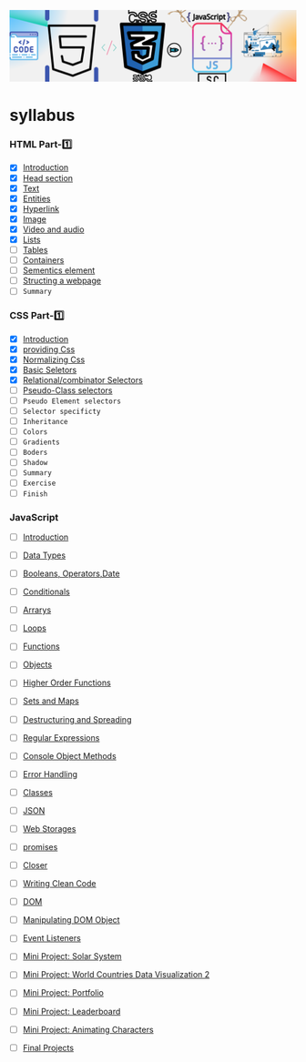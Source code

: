 ![Frontend Banner (500 × 400 px) (500 × 1000 px)](https://github.com/Kumarsanjeet1/frontend_Dev/blob/main/frontend_Banner.png)



#  syllabus

### HTML Part-1️⃣
-  [x]   [Introduction](https://github.com/Kumarsanjeet1/frontend_Dev/blob/main/HTML/introduction.md)
-  [x]   [Head section](https://github.com/Kumarsanjeet1/frontend_Dev/blob/main/HTML/head_section.md) 
-  [x]   [Text](https://github.com/Kumarsanjeet1/frontend_Dev/blob/main/HTML/text.md)
-  [x]   [Entities](https://github.com/Kumarsanjeet1/frontend_Dev/blob/main/HTML/entities.md)
-  [x]   [Hyperlink](https://github.com/Kumarsanjeet1/frontend_Dev/blob/main/HTML/hyperlink.md)
-  [x]   [Image](https://github.com/Kumarsanjeet1/frontend_Dev/blob/main/HTML/image.md)
-  [x]   [Video and audio](https://github.com/Kumarsanjeet1/frontend_Dev/blob/main/HTML/video_audio.md)
-  [x]   [Lists](https://github.com/Kumarsanjeet1/frontend_Dev/blob/main/HTML/lists.md)
-  [ ]   [Tables](https://github.com/Kumarsanjeet1/frontend_Dev/blob/main/HTML/tables.md)
-  [ ]   [Containers](https://github.com/Kumarsanjeet1/frontend_Dev/blob/main/HTML/containers.md)
-  [ ]   [Sementics element](https://github.com/Kumarsanjeet1/frontend_Dev/blob/main/HTML/sementics.md)
-  [ ]   [Structing a webpage](https://github.com/Kumarsanjeet1/frontend_Dev/blob/main/HTML/structing_a_webpage.md)
-  [ ]   `Summary`
### CSS Part-1️⃣
-  [X]   [Introduction](https://github.com/Kumarsanjeet1/frontend_Dev/blob/main/CSS/introduction.md) 
-  [X]   [providing Css](https://github.com/Kumarsanjeet1/frontend_Dev/blob/main/CSS/providing_css.md)
-  [x]   [Normalizing Css](https://github.com/Kumarsanjeet1/frontend_Dev/blob/main/CSS/normalizing.md)
-  [x]   [Basic Seletors](https://github.com/Kumarsanjeet1/frontend_Dev/blob/main/CSS/basic_Selector.md)
-  [x]   [Relational/combinator Selectors](https://github.com/Kumarsanjeet1/frontend_Dev/blob/main/CSS/relational_or_combinator_selectors.md) 
-  [ ]   [Pseudo-Class selectors](https://github.com/Kumarsanjeet1/frontend_Dev/blob/main/CSS/pseudo_class_selector.md)
-  [ ]   `Pseudo Element selectors`
-  [ ]   `Selector specificty`
-  [ ]   `Inheritance` 
-  [ ]   `Colors`
-  [ ]   `Gradients`
-  [ ]   `Boders`
-  [ ]   `Shadow` 
-  [ ]   `Summary`
-  [ ]   `Exercise`
-  [ ]   `Finish`
### JavaScript

-  [ ]    [Introduction]()
-  [ ]    [Data Types]()
-  [ ]    [Booleans, Operators,Date]()
-  [ ]    [Conditionals]()
-  [ ]    [Arrarys]()
-  [ ]    [Loops]()
-  [ ]    [Functions]()
-  [ ]    [Objects]()
-  [ ]    [Higher Order Functions]()
-  [ ]    [Sets and Maps]()
-  [ ]    [Destructuring and Spreading]()
-  [ ]    [Regular Expressions]()
-  [ ]    [Console Object Methods]()
-  [ ]    [Error Handling]()
-  [ ]    [Classes]()
-  [ ]    [JSON]()
-  [ ]    [Web Storages]()
-  [ ]    [promises]()
-  [ ]    [Closer]()
-  [ ]    [Writing Clean Code]()
-  [ ]    [DOM]()
-  [ ]    [Manipulating DOM Object]()
-  [ ]    [Event Listeners]()
-  [ ]    [Mini Project: Solar System]()
-  [ ]    [Mini Project: World Countries Data Visualization 2]()
-  [ ]    [Mini Project: Portfolio]()
-  [ ]    [Mini Project: Leaderboard]()
-  [ ]    [Mini Project: Animating Characters ]()
-  [ ]    [Final Projects]()



